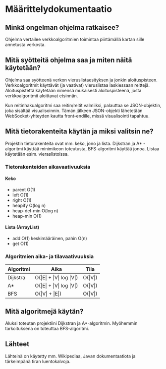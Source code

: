 # Määrittelydokumentaatio

## Minkä ongelman ohjelma ratkaisee?

Ohjelma vertailee verkkoalgoritmien toimintaa piirtämällä kartan sille annetusta verkosta.

## Mitä syötteitä ohjelma saa ja miten näitä käytetään?

Ohjelma saa syötteenä verkon vieruslistaesityksen ja jonkin aloituspisteen. Verkkoalgoritmit käyttävät (ja vaativat) vieruslistaa laskiessaan reittejä.
Aloituspistettä käytetään nimensä mukaisesti aloituspisteenä, josta verkkoalgoritmit aloittavat etsinnän.

Kun reitinhakualgoritmi saa reitin/reitit valmiiksi, palauttaa se JSON-objektin, joka sisältää visualisoinnin. Tämän jälkeen JSON-objekti lähetetään WebSocket-yhteyden kautta front-endille, missä visualisointi tapahtuu.

## Mitä tietorakenteita käytän ja miksi valitsin ne?

Projektin tietorakenteita ovat mm. keko, jono ja lista. Dijkstran ja A* -algoritmi käyttää minimikeon toteutusta, BFS-algoritmi käyttää jonoa.
Listaa käytetään esim. vieraslistoissa.

### Tietorakenteiden aikavaativuuksia

#### Keko
- parent O(1)
- left O(1)
- right O(1)
- heapify O(log n)
- heap-del-min O(log n)
- heap-min O(1)

#### Lista (ArrayList)

- add O(1) keskimääräinen, pahin O(n)
- get O(1)

### Algoritmien aika- ja tilavaativuuksia

Algoritmi | Aika              | Tila
----------|----------------------------|--------------
Dijkstra  | O(\|E\| + \|V\| log \|V\|) | O(\|V\|)
A*  | O(\|E\| + \|V\| log \|V\|) | O(\|V\|)  
BFS       | O(\|V\| + \|E\|) | O(\|V\|)

## Mitä algoritmejä käytän?

Aluksi toteutan projektiini Dijkstran ja A*-algoritmin. Myöhemmin tarkoituksena on toteuttaa BFS-algoritmi.

## Lähteet

Lähteinä on käytetty mm. Wikipediaa, Javan dokumentaatiota ja tärkeimpänä tiran luentokalvoja.
